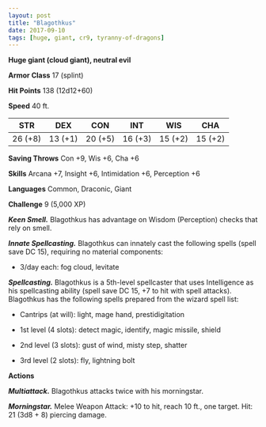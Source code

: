 ```yaml
---
layout: post
title: "Blagothkus"
date: 2017-09-10
tags: [huge, giant, cr9, tyranny-of-dragons]
---
```


**Huge giant (cloud giant), neutral evil**

**Armor Class** 17 (splint)

**Hit Points** 138 (12d12+60)

**Speed** 40 ft.

|   STR   |   DEX   |   CON   |   INT   |   WIS   |   CHA   |
|:-----:|:-----:|:-----:|:-----:|:-----:|:-----:|
| 26 (+8) | 13 (+1) | 20 (+5) | 16 (+3) | 15 (+2) | 15 (+2) |

**Saving Throws** Con +9, Wis +6, Cha +6

**Skills** Arcana +7, Insight +6, Intimidation +6, Perception +6

**Languages** Common, Draconic, Giant

**Challenge** 9 (5,000 XP)

***Keen Smell.*** Blagothkus has advantage on Wisdom (Perception) checks that rely on smell.

***Innate Spellcasting.*** Blagothkus can innately cast the following spells (spell save DC 15), requiring no material components: 

* 3/day each: fog cloud, levitate

***Spellcasting.*** Blagothkus is a 5th-level spellcaster that uses Intelligence as his spellcasting ability (spell save DC 15, +7 to hit with spell attacks). Blagothkus has the following spells prepared from the wizard spell list: 

* Cantrips (at will): light, mage hand, prestidigitation

* 1st level (4 slots): detect magic, identify, magic missile, shield

* 2nd level (3 slots): gust of wind, misty step, shatter

* 3rd level (2 slots): fly, lightning bolt

**Actions**

***Multiattack.*** Blagothkus attacks twice with his morningstar.

***Morningstar.*** Melee Weapon Attack: +10 to hit, reach 10 ft., one target. Hit: 21 (3d8 + 8) piercing damage.

